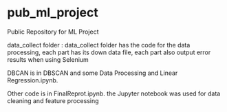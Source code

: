 # pub_ml_project

Public Repository for ML Project 

data_collect folder : data_collect folder has the code for the data processing, each part has its down data file, each part also output error results when using Selenium


DBCAN is in DBSCAN and some Data Processing and Linear Regression.ipynb.

Other code is in FinalReprot.ipynb.
the Jupyter notebook was used for data cleaning and feature processing 




